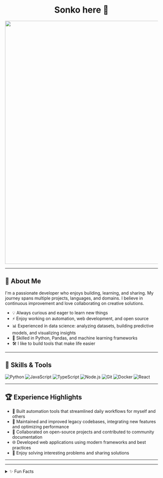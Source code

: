 <!--
<h1>Hi, I'm Muhammad! <br/> <a href="https://github.com/Bambabaa">Programmer</a></h1>

<h2>👨‍💻 Software Developer and Data Analyst </h2>


<h2> 🤳 Connect with me:</h2>

[<img color="white" align="left" alt="Sonko | LinkedIn" width="22px" src="https://cdn.jsdelivr.net/npm/simple-icons@v3/icons/linkedin.svg" />][linkedin]

[linkedin]: https://www.linkedin.com/in/mssonko-1372b7239/
-->



<h1 align="center">Sonko here 🐊</h1>

<p align="center">
  <img src="https://media.giphy.com/media/v1.Y2lkPTc5MGI3NjExdmZpaXZ5NTd5a3h3aW84aHhqZ3dqZzZlN2Z3eW10OGJzOHF3d2dmYiZlcD12MV9naWZzX3NlYXJjaCZjdD1z/26tn33aiTi1jkl6H6/giphy.gif" width="800"/>
</p>

---

## 🚀 About Me

I'm a passionate developer who enjoys building, learning, and sharing. My journey spans multiple projects, languages, and domains. I believe in continuous improvement and love collaborating on creative solutions.

- 💡 Always curious and eager to learn new things
- ⚡ Enjoy working on automation, web development, and open source
- 📊 Experienced in data science: analyzing datasets, building predictive models, and visualizing insights
- 🤖 Skilled in Python, Pandas, and machine learning frameworks
- 🛠️ I like to build tools that make life easier

---

## 🧰 Skills & Tools

![Python](https://img.shields.io/badge/Python-3670A0?style=for-the-badge&logo=python&logoColor=ffdd54)
![JavaScript](https://img.shields.io/badge/JavaScript-323330?style=for-the-badge&logo=javascript&logoColor=F7DF1E)
![TypeScript](https://img.shields.io/badge/TypeScript-007ACC?style=for-the-badge&logo=typescript&logoColor=white)
![Node.js](https://img.shields.io/badge/Node.js-339933?style=for-the-badge&logo=nodedotjs&logoColor=white)
![Git](https://img.shields.io/badge/Git-F05032?style=for-the-badge&logo=git&logoColor=white)
![Docker](https://img.shields.io/badge/Docker-2496ED?style=for-the-badge&logo=docker&logoColor=white)
![React](https://img.shields.io/badge/React-20232A?style=for-the-badge&logo=react&logoColor=61DAFB)
<!-- Add any other major tools/languages you use -->

---

## 🏆 Experience Highlights

- 🚀 Built automation tools that streamlined daily workflows for myself and others
- 🔧 Maintained and improved legacy codebases, integrating new features and optimizing performance
- 🤝 Collaborated on open-source projects and contributed to community documentation
- 🌐 Developed web applications using modern frameworks and best practices
- 🧩 Enjoy solving interesting problems and sharing solutions

---
<!--
## 📈 GitHub Stats

<p align="center">
  <img src="https://github-readme-stats.vercel.app/api?username=Bambabaa&show_icons=true&theme=tokyonight" alt="Bambabaa's GitHub Stats"/>
</p>
<p align="center">
  <img src="https://streak-stats.demolab.com?user=Bambabaa&theme=tokyonight" alt="Bambabaa's GitHub streak"/>
</p>
<p align="center">
  <img src="https://github-readme-stats.vercel.app/api/top-langs/?username=Bambabaa&layout=compact&theme=tokyonight" alt="Top Languages"/>
</p>

---

## 🗺️ How I Work

- I love collaborating and learning from other developers.
- I value clear documentation and maintainable code.
- I’m always open to new ideas and feedback.

---

## 📫 Connect with Me

- [LinkedIn](https://www.linkedin.com/in/your-link)
- [Twitter](https://twitter.com/your-handle)
- [Portfolio/Blog](https://your-portfolio.com)
-->
---

<details>
  <summary>✨ Fun Facts</summary>
  <ul>
    <li>My Bad Days Is When I Don't Git Commit.</li>

  </ul>
</details>

